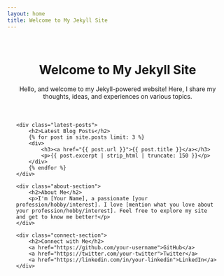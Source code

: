 ```yaml
---
layout: home
title: Welcome to My Jekyll Site
---
```


<style>
/* Custom CSS for improved styling */
.container {
    max-width: 800px;
    margin: 0 auto;
    padding: 20px;
}

.welcome-section {
    text-align: center;
    margin-bottom: 50px;
}

.latest-posts {
    margin-bottom: 50px;
}

.about-section {
    background-color: #f5f5f5;
    padding: 50px;
    border-radius: 5px;
    text-align: center;
}

.connect-section {
    text-align: center;
    margin-top: 50px;
}

.connect-section a {
    display: inline-block;
    margin-right: 10px;
    margin-bottom: 10px;
    padding: 10px 20px;
    background-color: #007bff;
    color: #ffffff;
    text-decoration: none;
    border-radius: 5px;
}

.connect-section a:hover {
    background-color: #0056b3;
}
</style>

<div class="container">
    <div class="welcome-section">
        <h1>Welcome to My Jekyll Site</h1>
        <p>Hello, and welcome to my Jekyll-powered website! Here, I share my thoughts, ideas, and experiences on various topics.</p>
    </div>

    <div class="latest-posts">
        <h2>Latest Blog Posts</h2>
        {% for post in site.posts limit: 3 %}
        <div>
            <h3><a href="{{ post.url }}">{{ post.title }}</a></h3>
            <p>{{ post.excerpt | strip_html | truncate: 150 }}</p>
        </div>
        {% endfor %}
    </div>

    <div class="about-section">
        <h2>About Me</h2>
        <p>I'm [Your Name], a passionate [your profession/hobby/interest]. I love [mention what you love about your profession/hobby/interest]. Feel free to explore my site and get to know me better!</p>
    </div>

    <div class="connect-section">
        <h2>Connect with Me</h2>
        <a href="https://github.com/your-username">GitHub</a>
        <a href="https://twitter.com/your-twitter">Twitter</a>
        <a href="https://linkedin.com/in/your-linkedin">LinkedIn</a>
    </div>
</div>
